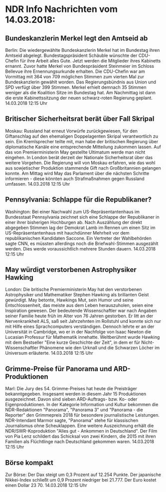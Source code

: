 # NDR Info Nachrichten vom 14.03.2018:


## Bundeskanzlerin Merkel legt den Amtseid ab
Berlin: Die wiedergewählte Bundeskanzlerin Merkel hat im Bundestag ihren Amtseid abgelegt. Bundestagspräsident Schäuble wünschte der CDU-Chefin für ihre Arbeit alles Gute. Jetzt werden die Mitglieder ihres Kabinetts ernannt. Zuvor hatte Merkel von Bundespräsident Steinmeier im Schloss Bellevue ihre Ernennungsurkunde erhalten. Die CDU-Chefin war am Vormittag mit 364 von 709 möglichen Stimmen zum vierten Mal zur Bundeskanzlerin gewählt worden. Das Regierungsbündnis aus Union und SPD verfügt über 399 Stimmen. Merkel erhielt demnach 35 Stimmen weniger als die Koalition Sitze im Bundestag hat. Am Nachmittag ist dann die erste Kabinettssitzung der neuen schwarz-roten Regierung geplant. 14.03.2018 12:15 Uhr 

## Britischer Sicherheitsrat berät über Fall Skripal
Moskau:	Russland hat erneut Vorwürfe zurückgewiesen, für den Giftanschlag auf den ehemaligen Doppelagenten Skripal verantwortlich zu sein. Ein Kremlsprecher teilte mit, man habe der britischen Regierung über diplomatische Kanäle eine entsprechende Mitteilung zukommen lassen. Auf das von Premierministerin May gestellte Ultimatum werde man nicht eingehen. In London berät derzeit der Nationale Sicherheitsrat über das weitere Vorgehen. Die Regierung will von Moskau erfahren, wie das wohl aus sowjetischer Produktion stammende Gift nach Großbritannien gelangen konnte. Am Mittag wird May das Parlament über die nächsten Schritte informieren - diese könnten auch Strafmaßnahmen gegen Russland umfassen. 14.03.2018 12:15 Uhr 

## Pennsylvania: Schlappe für die Republikaner?
Washington: Bei einer Nachwahl zum US-Repräsentantenhaus im Bundesstaat Pennsylvania zeichnet sich eine Schlappe der Republikaner in einer ihrer bisherigen Hochburgen ab. Nach Auszählung der direkt abgegeben Stimmen lag der Demokrat Lamb im Rennen um einen Sitz im US-Repräsentantenhaus mit hauchdünner Mehrheit vor dem republikanischen Kandidaten Saccone. Ein Vertreter der Wahlbehörden sagte CNN, es müssten allerdings noch die Briefwahl-Stimmen ausgezählt werden. Dies werde voraussichtlich mehrere Stunden dauern. 14.03.2018 12:15 Uhr 

## May würdigt verstorbenen Astrophysiker Hawking
London: Die britische Premierministerin May hat den verstorbenen Astrophysiker und Mathematiker Stephen Hawking als brillanten Geist gewürdigt. May betonte, Hawkings Mut, sein Humor und seine Entschlossenheit, das meiste aus dem Leben herauszuholen, seien eine Inspiration gewesen. Der bedeutende Wissenschaftler war nach Angaben seiner Familie heute früh im Alter von 76 Jahren gestorben. Er litt an der Nervenkrankheit ALS, saß seit Jahrzehnten im Rollstuhl und konnte sich nur mit Hilfe eines Sprachcomputers verständigen. Dennoch lehrte er an der Universität in Cambridge, wo er in der Nachfolge von Isaac Newton die Lucasian Professur für Mathematik innehatte. Weltberühmt wurde Hawking mit dem Bestseller "Eine kurze Geschichte der Zeit", in dem er für Nicht-Wissenschaftler Phänomene wie den Urknall und die Schwarzen Löcher im Universum erläuterte. 14.03.2018 12:15 Uhr 

## Grimme-Preise für Panorama und ARD-Produktionen
Marl:       Die Jury des 54. Grimme-Preises hat heute die Preisträger bekanntgegeben. Insgesamt werden in diesem Jahr 15 Produktionen ausgezeichnet. Davon sind sieben ARD-Auftrags- bzw. Ko- oder Eigenproduktionen. In der Kategorie Information und Kultur bekommen die NDR-Redaktionen "Panorama", "Panorama 3" und "Panorama - die Reporter" den Grimmepreis 2018 für besondere journalistische Leistungen. NDR-Intendant Marmor sagte, "Panorama" stehe für klassischen Journalismus ohne Scheuklappen. Eine weitere Auszeichnung erhält die NDR/SWR-Koproduktion "Alles gut - Ankommen in Deutschland". Der Film von Pia Lenz schildert das Schicksal von zwei Kindern, die 2015 mit ihren Familien als Flüchtlinge nach Deutschland gekommen waren. 14.03.2018 12:15 Uhr 

## Börse kompakt
Zur Börse: Der Dax steigt um 0,3 Prozent auf 12.254  Punkte. Der japanische Nikkei-Index schließt um 0,9 Prozent niedriger bei 21.777. Der Euro kostet einen Dollar 23 70. 14.03.2018 12:15 Uhr 
